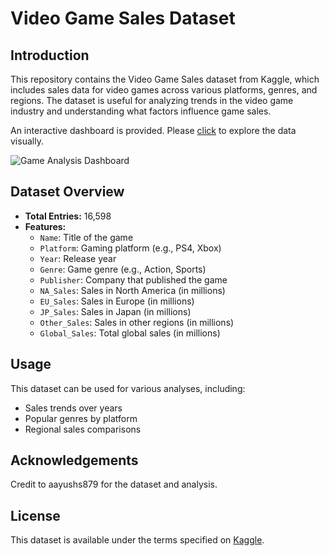 # Video Game Sales Dataset

## Introduction
This repository contains the Video Game Sales dataset from Kaggle, which includes sales data for video games across various platforms, genres, and regions. The dataset is useful for analyzing trends in the video game industry and understanding what factors influence game sales. 

An interactive dashboard is provided. Please [click](https://public.tableau.com/app/profile/doris1589/viz/GamesAnalysis_16707278742450/GameAnalysisDashboard) to explore the data visually.

![Game Analysis Dashboard](https://github.com/user-attachments/assets/3899c0de-c75d-40a5-8bed-6463d9105669)

## Dataset Overview
- **Total Entries:** 16,598
- **Features:**
  - `Name`: Title of the game
  - `Platform`: Gaming platform (e.g., PS4, Xbox)
  - `Year`: Release year
  - `Genre`: Game genre (e.g., Action, Sports)
  - `Publisher`: Company that published the game
  - `NA_Sales`: Sales in North America (in millions)
  - `EU_Sales`: Sales in Europe (in millions)
  - `JP_Sales`: Sales in Japan (in millions)
  - `Other_Sales`: Sales in other regions (in millions)
  - `Global_Sales`: Total global sales (in millions)

## Usage
This dataset can be used for various analyses, including:
- Sales trends over years
- Popular genres by platform
- Regional sales comparisons

## Acknowledgements
Credit to aayushs879 for the dataset and analysis.

## License
This dataset is available under the terms specified on [Kaggle](https://www.kaggle.com/datasets/gregorut/videogamesales).
